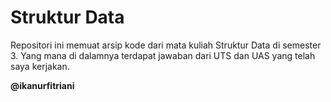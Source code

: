 # Struktur Data
Repositori ini memuat arsip kode dari mata kuliah Struktur Data di semester 3. Yang mana di dalamnya terdapat jawaban dari UTS dan UAS yang telah saya kerjakan.

**@ikanurfitriani**
